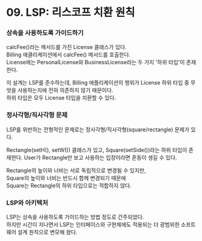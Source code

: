 # 09. LSP: 리스코프 치환 원칙

### 상속을 사용하도록 가이드하기

calcFee()라는 메서드를 가진 License 클래스가 있다.  
Billing 애클리케이션에서 calcFee() 메서드를 호출한다.  
License에는 PersonalLicense와 BusinessLicense라는 두 가지 '하위 타입'이 존재한다.  

이 설계는 LSP를 준수하는데, Billing 애플리케이션의 행위가 License 하위 타입 중 무엇을 사용하는지에 전혀 의존하지 않기 때문이다.  
하위 타입은 모두 License 타입을 치환할 수 있다.

### 정사각형/직사각형 문제

LSP를 위반하는 전형적인 문제로는 정사각형/직사각형(square/rectangle) 문제가 있다.  

Rectangle(setH(), setW()) 클래스가 있고, Square(setSide())라는 하위 타입이 존재한다.
User가 Rectangle만 보고 사용하는 입장이라면 혼동이 생길 수 있다.

Rectangle의 높이와 너비는 서로 독립적으로 변경될 수 있지만,  
Square의 높이와 너비는 반드시 함께 변경되기 때문에  
Square는 Rectangle의 하위 타입으로는 적합하지 않다.

### LSP와 아키텍처

LSP는 상속을 사용하도록 가이드하는 방법 정도로 간주되었다.  
하지만 시간이 지나면서 LSP는 인터페이스와 구현체에도 적용되는 더 광범위한 소프트웨어 설계 원칙으로 변모해 왔다.





